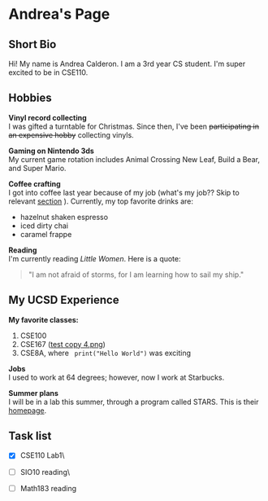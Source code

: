 # Andrea's Page

## Short Bio
Hi! My name is Andrea Calderon. I am a 3rd year CS student. I'm super excited to be in CSE110.

## Hobbies
**Vinyl record collecting**\
I was gifted a turntable for Christmas. Since then, I've been ~~participating in an expensive hobby~~ collecting vinyls.

**Gaming on Nintendo 3ds**\
My current game rotation includes Animal Crossing New Leaf, Build a Bear, and Super Mario.

**Coffee crafting**\
I got into coffee last year because of my job (what's my job?? Skip to relevant [section](#my-ucsd-experience) ). Currently, my top favorite drinks are:
- hazelnut shaken espresso
- iced dirty chai
- caramel frappe

**Reading**\
I'm currently reading _Little Women_. Here is a quote: 
>"I am not afraid of storms, for I am learning how to sail my ship."

## My UCSD Experience

**My favorite classes:**
1. CSE100
2. CSE167 ([test copy 4.png](https://github.com/a5calderon/CSE110-Lab1/blob/main/test%20copy%204.png?raw=true))
3. CSE8A, where ``` print("Hello World")``` was exciting

**Jobs**\
I used to work at 64 degrees; however, now I work at Starbucks.

**Summer plans**\
I will be in a lab this summer, through a program called STARS. This is their [homepage](https://grad.ucsd.edu/oar2/oar2office/programs/undergraduate-programs/stars/index.html). 

## Task list
-[x] CSE110 Lab1\
-[ ] SIO10 reading\
-[ ] Math183 reading

